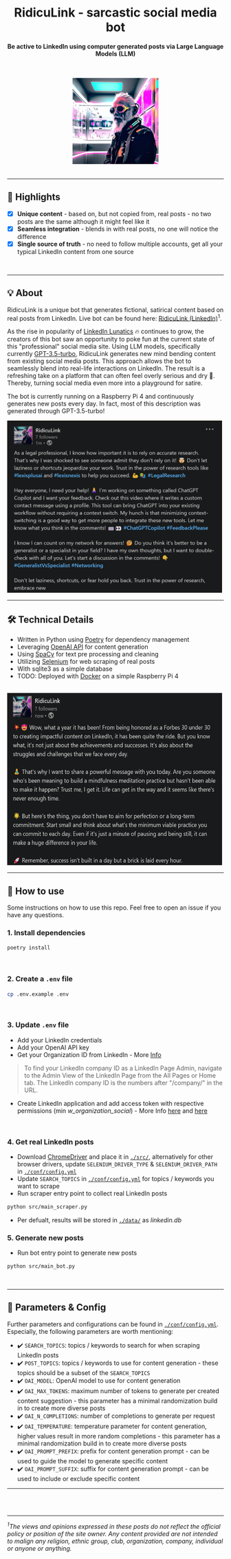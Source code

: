 
<div align="center">

<h1>RidicuLink - sarcastic social media bot</h1>
<p><b>Be active to LinkedIn using computer generated posts via Large Language Models (LLM)</b></p>
<br><br>
<img src="./assets/ridiculink_mascot.png" width="200" height="200">
</div>

<br>

---

## 🌟 Highlights

- [x] **Unique content** - based on, but not copied from, real posts - no two posts are the same although it might feel like it
- [x] **Seamless integration** - blends in with real posts, no one will notice the difference
- [x] **Single source of truth** - no need to follow multiple accounts, get all your typical LinkedIn content from one source

<br>

---

## 💡 About

RidicuLink is a unique bot that generates fictional, satirical content based on real posts from LinkedIn. Live bot can be found here: [RidicuLink (LinkedIn)](https://www.linkedin.com/company/ridiculelink/)<sup>1</sup>.

As the rise in popularity of [LinkedIn Lunatics](https://www.reddit.com/r/LinkedInLunatics/) 🔥 continues to grow, the creators of this bot saw an opportunity to poke fun at the current state of this "professional" social media site. Using LLM models, specifically currently [GPT-3.5-turbo](https://platform.openai.com/docs/models/gpt-3-5), RidicuLink generates new mind bending content from existing social media posts. This approach allows the bot to seamlessly blend into real-life interactions on LinkedIn. The result is a refreshing take on a platform that can often feel overly serious and dry 🚱. Thereby, turning social media even more into a playground for satire.

The bot is currently running on a Raspberry Pi 4 and continuously generates new posts every day. In fact, most of this description was generated through GPT-3.5-turbo!

<img src="./assets/ridiculink_screen_I.png" width="500" height="400">

<br>

---

## 🛠 Technical Details

- Written in Python using [Poetry](https://python-poetry.org/) for dependency management
- Leveraging [OpenAI API](https://platform.openai.com/) for content generation
- Using [SpaCy](https://spacy.io/) for text pre processing and cleaning
- Utilizing [Selenium](https://www.selenium.dev/) for web scraping of real posts
- With sqlite3 as a simple database
- TODO: Deployed with [Docker](https://www.docker.com/) on a simple Raspberry Pi 4

<br>

<img src="./assets/ridiculink_screen_II.png" width="500" height="400">

---

## 📝 How to use

Some instructions on how to use this repo. Feel free to open an issue if you have any questions.

### 1. Install dependencies

```bash
poetry install
```

<br>

### 2. Create a `.env` file

```bash
cp .env.example .env
```

<br>

### 3. Update `.env` file

- Add your LinkedIn credentials
- Add your OpenAI API key
- Get your Organization ID from LinkedIn - More [Info](https://www.linkedin.com/help/linkedin/answer/a415420/associate-your-linkedin-company-id-with-the-linkedin-job-board-faqs?lang=en)

> To find your LinkedIn company ID as a LinkedIn Page Admin, navigate to the Admin View of the LinkedIn Page from the All Pages or Home tab. The LinkedIn company ID is the numbers after "/company/" in the URL.

- Create LinkedIn application and add access token with respective permissions (min *w_organization_social*) - More Info [here](https://docs.microsoft.com/en-us/linkedin/shared/authentication/authorization-code-flow?context=linkedin/context) and [here](https://learn.microsoft.com/en-us/linkedin/marketing/integrations/community-management/shares/posts-api)

<br>

### 4. Get real LinkedIn posts

- Download [ChromeDriver](https://chromedriver.chromium.org/downloads) and place it in [`./src/`](./src/), alternatively for other browser drivers, update `SELENIUM_DRIVER_TYPE` & `SELENIUM_DRIVER_PATH` in [`./conf/config.yml`](./conf/config.yml)
- Update `SEARCH_TOPICS` in [`./conf/config.yml`](./conf/config.yml) for topics / keywords you want to scrape
- Run scraper entry point to collect real LinkedIn posts

```bash
python src/main_scraper.py
```

- Per defualt, results will be stored in [`./data/`](./data/) as *linkedin.db*

### 5. Generate new posts

- Run bot entry point to generate new posts

```bash
python src/main_bot.py
```

<br>

---

## 📝 Parameters & Config

Further parameters and configurations can be found in [`./conf/config.yml`](./conf/config.yml). Especially, the following parameters are worth mentioning:

- ✔️ `SEARCH_TOPICS`: topics / keywords to search for when scraping LinkedIn posts
- ✔️ `POST_TOPICS`: topics / keywords to use for content generation - these topics should be a subset of the `SEARCH_TOPICS`
- ✔️ `OAI_MODEL`: OpenAI model to use for content generation
- ✔️ `OAI_MAX_TOKENS`: maximum number of tokens to generate per created content suggestion - this parameter has a minimal randomization build in to create more diverse posts 
- ✔️ `OAI_N_COMPLETIONS`: number of completions to generate per request
- ✔️ `OAI_TEMPERATURE`: temperature parameter for content generation, higher values result in more random completions - this parameter has a minimal randomization build in to create more diverse posts
- ✔️ `OAI_PROMPT_PREFIX`: prefix for content generation prompt - can be used to guide the model to generate specific content
- ✔️ `OAI_PROMPT_SUFFIX`: suffix for content generation prompt - can be used to include or exclude specific content

---

<br>
<br>

---

*<sup>1</sup>*The views and opinions expressed in these posts do not reflect the official policy or position of the site owner. Any content provided are not intended to malign any religion, ethnic group, club, organization, company, individual or anyone or anything.*</p>*